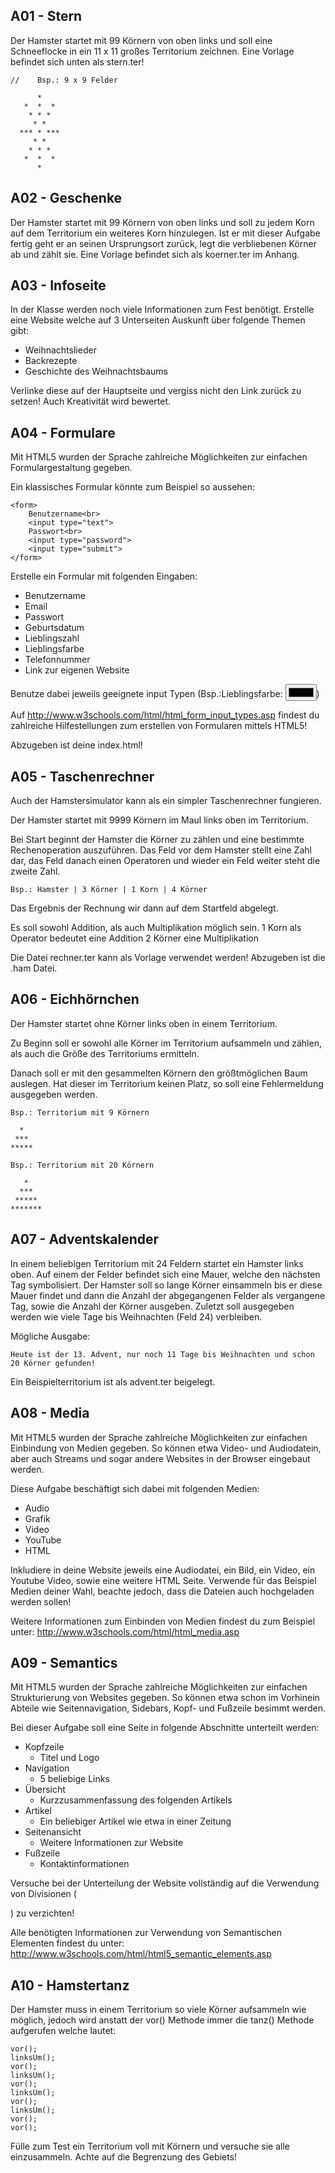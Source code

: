 ## A01 - Stern
Der Hamster startet mit 99 Körnern von oben links und soll eine Schneeflocke in ein 11 x 11 großes Territorium zeichnen.
Eine Vorlage befindet sich unten als stern.ter!
```
//    Bsp.: 9 x 9 Felder

      *       
   *  *  *    
    * * *     
     * *      
  *** * ***   
     * *      
    * * *     
   *  *  *    
      *
```


## A02 - Geschenke
Der Hamster startet mit 99 Körnern von oben links und soll zu jedem Korn auf dem Territorium ein weiteres Korn hinzulegen. Ist er mit dieser Aufgabe fertig geht er an seinen Ursprungsort zurück, legt die verbliebenen Körner ab und zählt sie.
Eine Vorlage befindet sich als koerner.ter im Anhang.


## A03 - Infoseite
In der Klasse werden noch viele Informationen zum Fest benötigt. Erstelle eine Website welche auf 3 Unterseiten Auskunft über folgende Themen gibt:

* Weihnachtslieder
* Backrezepte
* Geschichte des Weihnachtsbaums

Verlinke diese auf der Hauptseite und vergiss nicht den Link zurück zu setzen! Auch Kreativität wird bewertet.


## A04 - Formulare
Mit HTML5 wurden der Sprache zahlreiche Möglichkeiten zur einfachen Formulargestaltung gegeben.

Ein klassisches Formular könnte zum Beispiel so aussehen:
```
<form>
    Benutzername<br>
    <input type="text">
    Passwort<br>
    <input type="password">
    <input type="submit">
</form>
```
Erstelle ein Formular mit folgenden Eingaben:
* Benutzername
* Email
* Passwort
* Geburtsdatum
* Lieblingszahl
* Lieblingsfarbe
* Telefonnummer
* Link zur eigenen Website

Benutze dabei jeweils geeignete input Typen (Bsp.:Lieblingsfarbe: <input type="color">)

Auf http://www.w3schools.com/html/html_form_input_types.asp findest du zahlreiche Hilfestellungen zum erstellen von Formularen mittels HTML5!

Abzugeben ist deine index.html!


## A05 - Taschenrechner
Auch der Hamstersimulator kann als ein simpler Taschenrechner fungieren.

Der Hamster startet mit 9999 Körnern im Maul links oben im Territorium.

Bei Start beginnt der Hamster die Körner zu zählen und eine bestimmte Rechenoperation auszuführen.
Das Feld vor dem Hamster stellt eine Zahl dar, das Feld danach einen Operatoren und wieder ein Feld weiter steht die zweite Zahl.
```
Bsp.: Hamster | 3 Körner | 1 Korn | 4 Körner
```
Das Ergebnis der Rechnung wir dann auf dem Startfeld abgelegt.

Es soll sowohl Addition, als auch Multiplikation möglich sein.
1 Korn als Operator bedeutet eine Addition
2 Körner eine Multiplikation

Die Datei rechner.ter kann als Vorlage verwendet werden!
Abzugeben ist die .ham Datei.


## A06 - Eichhörnchen
Der Hamster startet ohne Körner links oben in einem Territorium. 

Zu Beginn soll er sowohl alle Körner im Territorium aufsammeln und zählen, als auch die Größe des Territoriums ermitteln. 

Danach soll er mit den gesammelten Körnern den größtmöglichen Baum auslegen. 
Hat dieser im Territorium keinen Platz, so soll eine Fehlermeldung ausgegeben werden.
```
Bsp.: Territorium mit 9 Körnern

  *
 ***
*****

Bsp.: Territorium mit 20 Körnern

   *
  ***
 *****
*******
```

## A07 - Adventskalender
In einem beliebigen Territorium mit 24 Feldern startet ein Hamster links oben. Auf einem der Felder befindet sich eine Mauer, welche den nächsten Tag symbolisiert. Der Hamster soll so lange Körner einsammeln bis er diese Mauer findet und dann die Anzahl der abgegangenen Felder als vergangene Tag, sowie die Anzahl der Körner ausgeben.
Zuletzt soll ausgegeben werden wie viele Tage bis Weihnachten (Feld 24) verbleiben.

Mögliche Ausgabe:
```
Heute ist der 13. Advent, nur noch 11 Tage bis Weihnachten und schon 20 Körner gefunden!
```
Ein Beispielterritorium ist als advent.ter beigelegt.


## A08 - Media
Mit HTML5 wurden der Sprache zahlreiche Möglichkeiten zur einfachen Einbindung von Medien gegeben. So können etwa Video- und Audiodatein, aber auch Streams und sogar andere Websites in der Browser eingebaut werden.

Diese Aufgabe beschäftigt sich dabei mit folgenden Medien:
* Audio
* Grafik
* Video
* YouTube
* HTML

Inkludiere in deine Website jeweils eine Audiodatei, ein Bild, ein Video, ein Youtube Video, sowie eine weitere HTML Seite.
Verwende für das Beispiel Medien deiner Wahl, beachte jedoch, dass die Dateien auch hochgeladen werden sollen!

Weitere Informationen zum Einbinden von Medien findest du zum Beispiel unter: http://www.w3schools.com/html/html_media.asp


## A09 - Semantics
Mit HTML5 wurden der Sprache zahlreiche Möglichkeiten zur einfachen Strukturierung von Websites gegeben. So können etwa schon im Vorhinein Abteile wie Seitennavigation, Sidebars, Kopf- und Fußzeile besimmt werden.

Bei dieser Aufgabe soll eine Seite in folgende Abschnitte unterteilt werden:
* Kopfzeile
    * Titel und Logo
* Navigation
    * 5 beliebige Links
* Übersicht
    * Kurzzusammenfassung des folgenden Artikels
* Artikel
    * Ein beliebiger Artikel wie etwa in einer Zeitung
* Seitenansicht
    * Weitere Informationen zur Website
* Fußzeile
    * Kontaktinformationen

Versuche bei der Unterteilung der Website vollständig auf die Verwendung von Divisionen (<div></div>) zu verzichten!

Alle benötigten Informationen zur Verwendung von Semantischen Elementen findest du unter: http://www.w3schools.com/html/html5_semantic_elements.asp


## A10 - Hamstertanz
Der Hamster muss in einem Territorium so viele Körner aufsammeln wie möglich, jedoch wird anstatt der vor() Methode immer die tanz() Methode aufgerufen welche lautet:
```
vor();
linksUm();
vor();
linksUm();
vor();
linksUm();
vor();
linksUm();
vor();
vor();
```
Fülle zum Test ein Territorium voll mit Körnern und versuche sie alle einzusammeln.
Achte auf die Begrenzung des Gebiets!
